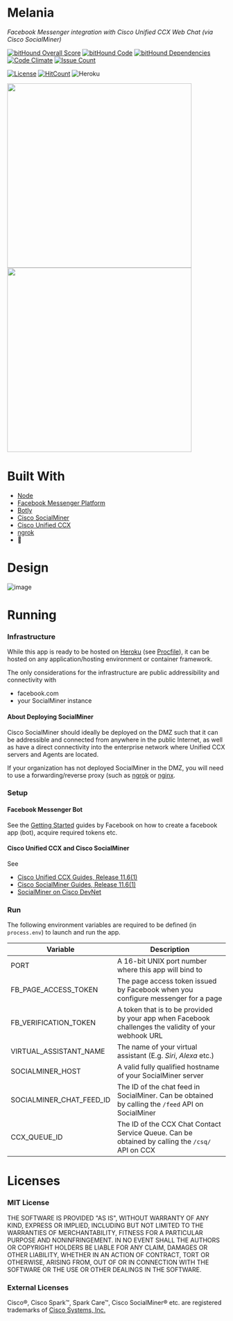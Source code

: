 # Melania
_Facebook Messenger integration with Cisco Unified CCX Web Chat (via Cisco SocialMiner)_

[![bitHound Overall Score](https://www.bithound.io/github/umnagendra/melania/badges/score.svg)](https://www.bithound.io/github/umnagendra/melania)
[![bitHound Code](https://www.bithound.io/github/umnagendra/melania/badges/code.svg)](https://www.bithound.io/github/umnagendra/melania)
[![bitHound Dependencies](https://www.bithound.io/github/umnagendra/melania/badges/dependencies.svg)](https://www.bithound.io/github/umnagendra/melania/master/dependencies/npm)
[![Code Climate](https://codeclimate.com/github/umnagendra/melania/badges/gpa.svg)](https://codeclimate.com/github/umnagendra/melania)
[![Issue Count](https://codeclimate.com/github/umnagendra/melania/badges/issue_count.svg)](https://codeclimate.com/github/umnagendra/melania)

[![License](https://img.shields.io/github/license/umnagendra/melania.svg)](https://github.com/umnagendra/melania/blob/master/LICENSE)
[![HitCount](http://hits.dwyl.com/umnagendra/melania.svg)](http://hits.dwyl.com/umnagendra/melania)
![Heroku](http://heroku-badge.herokuapp.com/?app=ccbu-melania&style=flat&svg=1)

<img src="https://user-images.githubusercontent.com/990210/31052289-36b1dee2-a69e-11e7-985b-0d9266877f50.png" width="425"/>  <img src="https://user-images.githubusercontent.com/990210/31052292-41b8c5d0-a69e-11e7-8ab3-a55d23a33c75.png" width="425"/>

# Built With
- [Node](https://nodejs.org/)
- [Facebook Messenger Platform](https://developers.facebook.com/docs/messenger-platform)
- [Botly](https://github.com/miki2826/botly)
- [Cisco SocialMiner](https://developer.cisco.com/site/socialminer/overview)
- [Cisco Unified CCX](https://developer.cisco.com/site/contact-center-express)
- [ngrok](https://ngrok.com)
- :blue_heart:

# Design
![image](https://user-images.githubusercontent.com/990210/31053563-e8cdaa42-a6bd-11e7-89c4-70e189031843.png)

# Running
### Infrastructure
While this app is ready to be hosted on [Heroku](https://heroku.com) (see [Procfile](Procfile)), it can be hosted on any application/hosting environment or container framework.

The only considerations for the infrastructure are public addressibility and connectivity with
- facebook.com
- your SocialMiner instance

#### About Deploying SocialMiner
Cisco SocialMiner should ideally be deployed on the DMZ such that it can be addressible and connected from anywhere in the public Internet, as well as have a direct connectivity into the enterprise network where Unified CCX servers and Agents are located.

If your organization has not deployed SocialMiner in the DMZ, you will need to use a forwarding/reverse proxy (such as [ngrok](https://ngrok.com) or [nginx](https://www.nginx.com/resources/admin-guide/reverse-proxy/).

### Setup
#### Facebook Messenger Bot
See the [Getting Started](https://developers.facebook.com/docs/messenger-platform/guides/setup) guides by Facebook on how to create a facebook app (bot), acquire required tokens etc.

#### Cisco Unified CCX and Cisco SocialMiner
See
- [Cisco Unified CCX Guides, Release 11.6(1)](https://www.cisco.com/c/en/us/support/customer-collaboration/unified-contact-center-express-11-6-1/model.html#~tab-documents)
- [Cisco SocialMiner Guides, Release 11.6(1)](https://www.cisco.com/c/en/us/support/customer-collaboration/socialminer-release-11-6-1/model.html)
- [SocialMiner on Cisco DevNet](https://developer.cisco.com/site/socialminer/overview)

### Run
The following environment variables are required to be defined (in `process.env`) to launch and run the app.

|Variable|Description|
|--------|-----------|
|PORT    |A 16-bit UNIX port number where this app will bind to|
|FB_PAGE_ACCESS_TOKEN|The page access token issued by Facebook when you configure messenger for a page|
|FB_VERIFICATION_TOKEN|A token that is to be provided by your app when Facebook challenges the validity of your webhook URL|
|VIRTUAL_ASSISTANT_NAME|The name of your virtual assistant (E.g. _Siri_, _Alexa_ etc.)|
|SOCIALMINER_HOST|A valid fully qualified hostname of your SocialMiner server|
|SOCIALMINER_CHAT_FEED_ID|The ID of the chat feed in SocialMiner. Can be obtained by calling the `/feed` API on SocialMiner|
|CCX_QUEUE_ID|The ID of the CCX Chat Contact Service Queue. Can be obtained by calling the `/csq/` API on CCX|

# Licenses
### MIT License

THE SOFTWARE IS PROVIDED "AS IS", WITHOUT WARRANTY OF ANY KIND, EXPRESS OR IMPLIED, INCLUDING BUT NOT LIMITED TO THE WARRANTIES OF MERCHANTABILITY, FITNESS FOR A PARTICULAR PURPOSE AND NONINFRINGEMENT. IN NO EVENT SHALL THE AUTHORS OR COPYRIGHT HOLDERS BE LIABLE FOR ANY CLAIM, DAMAGES OR OTHER LIABILITY, WHETHER IN AN ACTION OF CONTRACT, TORT OR OTHERWISE, ARISING FROM, OUT OF OR IN CONNECTION WITH THE SOFTWARE OR THE USE OR OTHER DEALINGS IN THE SOFTWARE.

### External Licenses
Cisco®, Cisco Spark™, Spark Care™, Cisco SocialMiner® etc. are registered trademarks of [Cisco Systems, Inc.](http://www.cisco.com/web/siteassets/legal/trademark.html)
